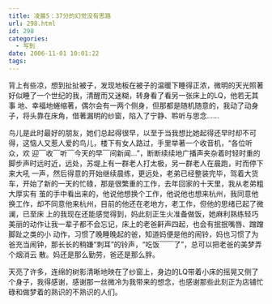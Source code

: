 ```yaml
---
title: 凌晨5：37分的幻觉没有思路
url: 298.html
id: 298
categories:
  - 写到
date: 2006-11-01 10:01:22
tags:
---
```


背上有些凉，想到扯扯被子，发现地板在被子的温暖下睡得正浓，微明的天光照著好似睡了一个世纪的我，清醒而又迷糊，转身看了看另一张床上的LQ，他若无其事 地、幸福地蜷缩著，偶尔会有一两个侧身，但那都是随机随意的，我动了动身子，将头靠在床角，借著漏明的纱窗，陷入了宁静、聆听与思念……  
  
鸟儿是此时最好的朋友，她们总起得很早，以至于当我想比她起得还早时却不可得，这恼人又惹人爱的鸟儿，楼下有女人路过，手里举著一个收音机，“各位听众，欢 迎﹋收﹋听﹋今天的早﹋间新闻…”，断断续续地广播声夹杂着时轻时重的脚步声时远时近，远处，苏堤上有一群老人打太极，另一群老人在晨跑，时而停下来大吼 一声，然后得意的开始继续晨练，更远处，老弟已经整装完毕，驾着大货车，开始了新的一天的忙碌，那是很繁重的工作，去年回家的十天里，我从老弟粗大厚实有 茧的手中看出来的，他说他想换个工作，他说他也想来杭州，我同意他换工作，却不同意他来杭州，目前的他还在老地方，老工作，但他的思绪已起了微澜，已至床 上的我现在还能感觉得到，妈此刻正生火准备做饭，她麻利熟练轻巧美丽的动作让我一辈子都不会忘记，床上的老爸鼾声四起，也会有抿抿嘴唇、蹭蹭脚趾之类的小 动作，习惯了晚睡晚起的爸，知道妈便是他的闹铃，妈也习惯了为爸充当闹钟，那长长的稍嫌“刺耳”的铃声，“吃饭﹋﹋了”，总可以把老爸的美梦弄个烟消云 散。妈还是那么勤劳，爸还是那么胖。  
  
天亮了许多，连绵的树影清晰地映在了纱窗上，身边的LQ带着小床的摇晃又侧了个身子，我得感谢，感谢那一丝微冷为我带来的想念，也感谢那些此刻正为店铺忙碌和做梦着的熟识的不熟识的人们。